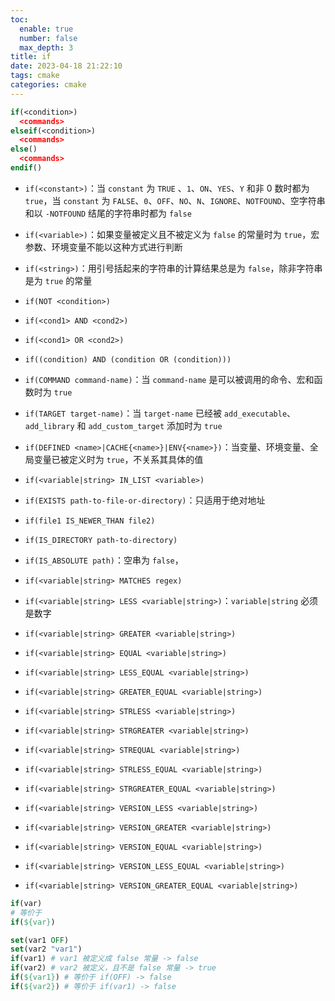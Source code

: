 ```yaml
---
toc:
  enable: true
  number: false
  max_depth: 3
title: if
date: 2023-04-18 21:22:10
tags: cmake
categories: cmake
---
```


```cmake
if(<condition>)
  <commands>
elseif(<condition>)
  <commands>
else()
  <commands>
endif()
```

- `if(<constant>)`：当 `constant` 为 `TRUE` 、`1`、`ON`、`YES`、`Y` 和非 0 数时都为 `true`，当 `constant` 为 `FALSE`、`0`、`OFF`、`NO`、`N`、`IGNORE`、`NOTFOUND`、空字符串和以 `-NOTFOUND` 结尾的字符串时都为 `false`

- `if(<variable>)`：如果变量被定义且不被定义为 `false` 的常量时为 `true`，宏参数、环境变量不能以这种方式进行判断

- `if(<string>)`：用引号括起来的字符串的计算结果总是为 `false`，除非字符串是为 `true` 的常量

- `if(NOT <condition>)`

- `if(<cond1> AND <cond2>)`

- `if(<cond1> OR <cond2>)`

- `if((condition) AND (condition OR (condition)))`

- `if(COMMAND command-name)`：当 `command-name` 是可以被调用的命令、宏和函数时为 `true`

- `if(TARGET target-name)`：当 `target-name` 已经被 `add_executable`、`add_library` 和 `add_custom_target` 添加时为 `true`

- `if(DEFINED <name>|CACHE{<name>}|ENV{<name>})`：当变量、环境变量、全局变量已被定义时为 `true`，不关系其具体的值

- `if(<variable|string> IN_LIST <variable>)`

- `if(EXISTS path-to-file-or-directory)`：只适用于绝对地址

- `if(file1 IS_NEWER_THAN file2)`

- `if(IS_DIRECTORY path-to-directory)`

- `if(IS_ABSOLUTE path)`：空串为 `false`，

- `if(<variable|string> MATCHES regex)`

- `if(<variable|string> LESS <variable|string>)`：`variable|string` 必须是数字

- `if(<variable|string> GREATER <variable|string>)`

- `if(<variable|string> EQUAL <variable|string>)`

- `if(<variable|string> LESS_EQUAL <variable|string>)`

- `if(<variable|string> GREATER_EQUAL <variable|string>)`

- `if(<variable|string> STRLESS <variable|string>)`

- `if(<variable|string> STRGREATER <variable|string>)`

- `if(<variable|string> STREQUAL <variable|string>)`

- `if(<variable|string> STRLESS_EQUAL <variable|string>)`

- `if(<variable|string> STRGREATER_EQUAL <variable|string>)`

- `if(<variable|string> VERSION_LESS <variable|string>)`

- `if(<variable|string> VERSION_GREATER <variable|string>)`

- `if(<variable|string> VERSION_EQUAL <variable|string>)`

- `if(<variable|string> VERSION_LESS_EQUAL <variable|string>)`

- `if(<variable|string> VERSION_GREATER_EQUAL <variable|string>)`

```cmake
if(var)
# 等价于
if(${var})

set(var1 OFF)
set(var2 "var1")
if(var1) # var1 被定义成 false 常量 -> false
if(var2) # var2 被定义，且不是 false 常量 -> true
if(${var1}) # 等价于 if(OFF) -> false
if(${var2}) # 等价于 if(var1) -> false
```